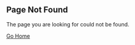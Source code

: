 <!--
Title: 404 Page Not Found
Layout: 404
-->

## Page Not Found

The page you are looking for could not be found.

[Go Home](/ "Go Home")